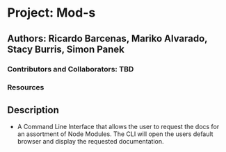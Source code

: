 # Project: Mod-s

## Authors: Ricardo Barcenas, Mariko Alvarado, Stacy Burris, Simon Panek

### Contributors and Collaborators: TBD

### Resources

## Description 

- A Command Line Interface that allows the user to request the docs for an assortment of Node Modules. The CLI will open the users default browser and display the requested documentation.


